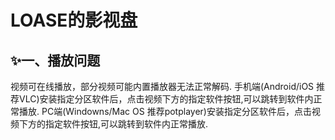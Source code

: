 # LOASE的影视盘

## ✨一、播放问题
视频可在线播放，部分视频可能内置播放器无法正常解码.
手机端(Android/iOS   推荐VLC)安装指定分区软件后，点击视频下方的指定软件按钮,可以跳转到软件内正常播放.
PC端(Windowns/Mac OS   推荐potplayer)安装指定分区软件后，点击视频下方的指定软件按钮,可以跳转到软件内正常播放.
